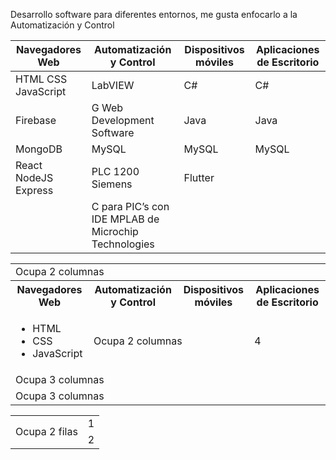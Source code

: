 Desarrollo software para diferentes entornos, me gusta enfocarlo a la Automatización y Control


| Navegadores Web | Automatización y Control | Dispositivos móviles | Aplicaciones de Escritorio |
| --------------- | --------------- |  --------------- |  --------------- |
| HTML CSS JavaScript | LabVIEW | C# | C# |
| Firebase | G Web Development Software | Java | Java |
| MongoDB | MySQL | MySQL | MySQL |
| React NodeJS Express | PLC 1200 Siemens | Flutter |  |
|  | C para PIC’s con IDE MPLAB de Microchip Technologies |  |  |


<table>
  <tr>
    <td colspan="4">Ocupa 2 columnas</td>
  </tr>
  <tr>
    <th>Navegadores Web</td>
    <th>Automatización y Control</td>
    <th>Dispositivos móviles</td>
    <th>Aplicaciones de Escritorio</td>
  </tr>
  <tr>
    <td>
      <ul>
        <li>HTML</li>
        <li>CSS</li>
        <li>JavaScript</li>
      </ul>
    </td>
    <td colspan="2">Ocupa 2 columnas</td>
    <td>4</td>
  </tr>
  <tr>
    <td colspan="2">Ocupa 3 columnas</td>
  </tr>
  <tr>
    <td colspan="3">Ocupa 3 columnas</td>
  </tr>
</table>


<table>
  <tr>
    <td rowspan="2">Ocupa 2 filas</td>
    <td>1</td>
  </tr>
  <tr>
    <td>2</td>
  </tr>
</table>
